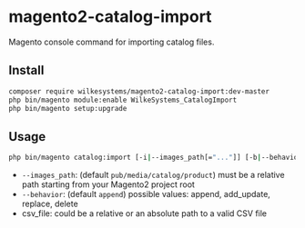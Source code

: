 # magento2-catalog-import
Magento console command for importing catalog files.

## Install
```bash
composer require wilkesystems/magento2-catalog-import:dev-master
php bin/magento module:enable WilkeSystems_CatalogImport
php bin/magento setup:upgrade
```

## Usage
```bash
php bin/magento catalog:import [-i|--images_path[="..."]] [-b|--behavior[="..."]] csv_file
```

- `--images_path`: (default `pub/media/catalog/product`) must be a relative path starting from your Magento2 project root
- `--behavior`: (default `append`) possible values: append, add_update, replace, delete
- csv_file: could be a relative or an absolute path to a valid CSV file

